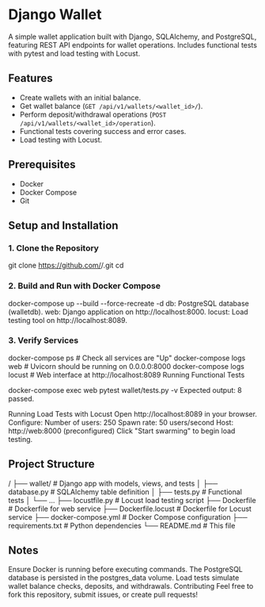 # Django Wallet

A simple wallet application built with Django, SQLAlchemy, and PostgreSQL, featuring REST API endpoints for wallet operations. Includes functional tests with pytest and load testing with Locust.

## Features
- Create wallets with an initial balance.
- Get wallet balance (`GET /api/v1/wallets/<wallet_id>/`).
- Perform deposit/withdrawal operations (`POST /api/v1/wallets/<wallet_id>/operation`).
- Functional tests covering success and error cases.
- Load testing with Locust.

## Prerequisites
- Docker
- Docker Compose
- Git

## Setup and Installation

### 1. Clone the Repository

git clone https://github.com/<username>/<repository>.git
cd <repository>

### 2. Build and Run with Docker Compose

docker-compose up --build --force-recreate -d
db: PostgreSQL database (walletdb).
web: Django application on http://localhost:8000.
locust: Load testing tool on http://localhost:8089.

### 3. Verify Services
docker-compose ps  # Check all services are "Up"
docker-compose logs web  # Uvicorn should be running on 0.0.0.0:8000
docker-compose logs locust  # Web interface at http://localhost:8089
Running Functional Tests

docker-compose exec web pytest wallet/tests.py -v
Expected output: 8 passed.

Running Load Tests with Locust
Open http://localhost:8089 in your browser.
Configure:
Number of users: 250
Spawn rate: 50 users/second
Host: http://web:8000 (preconfigured)
Click "Start swarming" to begin load testing.

## Project Structure
<repository>/
├── wallet/              # Django app with models, views, and tests
│   ├── database.py      # SQLAlchemy table definition
│   ├── tests.py         # Functional tests
│   └── ...
├── locustfile.py        # Locust load testing script
├── Dockerfile           # Dockerfile for web service
├── Dockerfile.locust    # Dockerfile for Locust service
├── docker-compose.yml   # Docker Compose configuration
├── requirements.txt     # Python dependencies
└── README.md            # This file

## Notes

Ensure Docker is running before executing commands.
The PostgreSQL database is persisted in the postgres_data volume.
Load tests simulate wallet balance checks, deposits, and withdrawals.
Contributing
Feel free to fork this repository, submit issues, or create pull requests!
